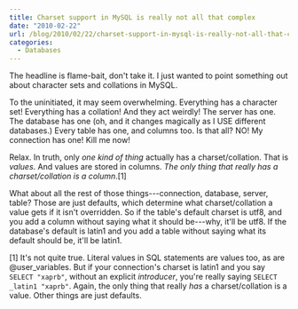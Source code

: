 ```yaml
---
title: Charset support in MySQL is really not all that complex
date: "2010-02-22"
url: /blog/2010/02/22/charset-support-in-mysql-is-really-not-all-that-complex/
categories:
  - Databases
---
```

The headline is flame-bait, don't take it. I just wanted to point something out about character sets and collations in MySQL.

To the uninitiated, it may seem overwhelming. Everything has a character set! Everything has a collation! And they act weirdly! The server has one. The database has one (oh, and it changes magically as I USE different databases.) Every table has one, and columns too. Is that all? NO! My connection has one! Kill me now!

Relax. In truth, only *one kind of thing* actually has a charset/collation. That is *values*. And values are stored in columns. *The only thing that really has a charset/collation is a column*.[1]

What about all the rest of those things---connection, database, server, table? Those are just defaults, which determine what charset/collation a value gets if it isn't overridden. So if the table's default charset is utf8, and you add a column without saying what it should be---why, it'll be utf8. If the database's default is latin1 and you add a table without saying what its default should be, it'll be latin1.

[1] It's not quite true. Literal values in SQL statements are values too, as are @user_variables. But if your connection's charset is latin1 and you say `SELECT "xaprb"`, without an explicit *introducer*, you're really saying `SELECT _latin1 "xaprb"`. Again, the only thing that really *has* a charset/collation is a value. Other things are just defaults.


